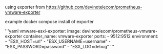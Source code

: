 
using exporter from <https://github.com/devinotelecom/prometheus-vmware-exporter>


example docker compose install of exporter

'''yaml
vmware-esxi-exporter:
       image: devinotelecom/prometheus-vmware-exporter
       container_name: vmware-exporter
       ports:
         - 9512:9512
       environment:
         - "ESX_HOST=url"
         - "ESX_USERNAME=username"
         - "ESX_PASSWORD=password"
         - "ESX_LOG=debug"
'''
